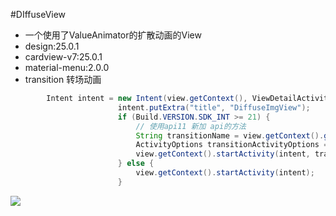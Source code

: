 #DIffuseView

 - 一个使用了ValueAnimator的扩散动画的View
 - design:25.0.1
 - cardview-v7:25.0.1
 - material-menu:2.0.0
 - transition 转场动画

 ``` java
         Intent intent = new Intent(view.getContext(), ViewDetailActivity.class);
                         intent.putExtra("title", "DiffuseImgView");
                         if (Build.VERSION.SDK_INT >= 21) {
                             // 使用api11 新加 api的方法
                             String transitionName = view.getContext().getString(R.string.imgbreak);
                             ActivityOptions transitionActivityOptions = ActivityOptions.makeSceneTransitionAnimation((Activity) view.getContext(), view, transitionName);
                             view.getContext().startActivity(intent, transitionActivityOptions.toBundle());
                         } else {
                             view.getContext().startActivity(intent);
                         }
 ```

![](https://github.com/yt7789451/DIffuseView/blob/master/show.gif)



